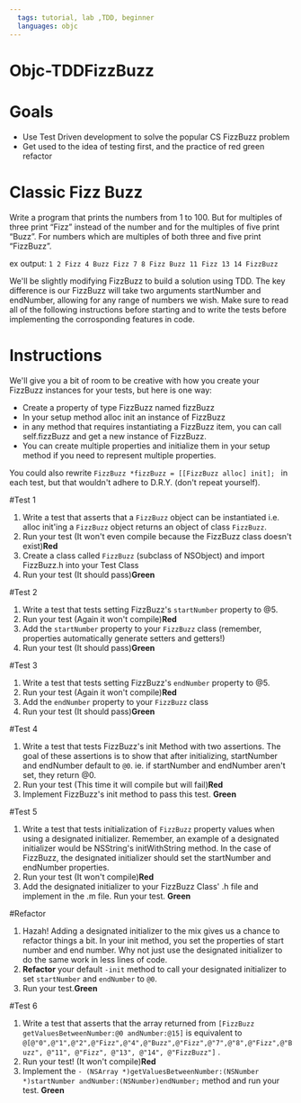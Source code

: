 ```yaml
---
  tags: tutorial, lab ,TDD, beginner
  languages: objc
---
```


# Objc-TDDFizzBuzz

# Goals 

* Use Test Driven development to solve the popular CS FizzBuzz problem  
* Get used to the idea of testing first, and the practice of red green refactor

# Classic Fizz Buzz
Write a program that prints the numbers from 1 to 100. But for multiples of three print “Fizz” instead of the number and for the multiples of five print “Buzz”. For numbers which are multiples of both three and five print “FizzBuzz”.

ex output: 
` 1 2 Fizz 4 Buzz Fizz 7 8 Fizz Buzz 11 Fizz 13 14 FizzBuzz `
 
We'll be slightly modifying FizzBuzz to build a solution using TDD.  The key difference is our FizzBuzz will take two arguments startNumber and endNumber, allowing for any range of numbers we wish.  Make sure to read all of the following instructions before starting and to write the tests before implementing the corrosponding features in code. 

Instructions
=====================

We'll give you a bit of room to be creative with how you create your FizzBuzz instances for your tests, but here is one way: 

   - Create a property of type FizzBuzz named fizzBuzz
   - In your setup method alloc init an instance of FizzBuzz
   - in any method that requires instantiating a FizzBuzz item, you can call self.fizzBuzz and get a new instance of   FizzBuzz.  
   - You can create multiple properties and initialize them in your setup method if you need to represent multiple properties.

You could also rewrite `FizzBuzz *fizzBuzz = [[FizzBuzz alloc] init]; ` in each test, but that wouldn't adhere to D.R.Y. (don't repeat yourself).  

#Test 1
1. Write a test that asserts that a `FizzBuzz` object can be instantiated i.e. alloc init'ing a `FizzBuzz` object returns an object of class `FizzBuzz`.
2. Run your test (It won't even compile because the FizzBuzz class doesn't exist)**Red**
3. Create a class called `FizzBuzz` (subclass of NSObject) and import FizzBuzz.h into your Test Class 
4. Run your test (It should pass)**Green**

#Test 2
1. Write a test that tests setting FizzBuzz's `startNumber` property to @5.  
2. Run your test (Again it won't compile)**Red**
3. Add the `startNumber` property to your `FizzBuzz` class (remember, properties automatically generate setters and getters!) 
4. Run your test (It should pass)**Green**

#Test 3
1. Write a test that tests setting FizzBuzz's `endNumber` property to @5.
2. Run your test (Again it won't compile)**Red**
3. Add the `endNumber` property to your `FizzBuzz` class
4. Run your test (It should pass)**Green**

#Test 4
1. Write a test that tests FizzBuzz's init Method with two assertions.  The goal of these assertions is to show that after initializing, startNumber and endNumber default to `@0`. ie. if startNumber and endNumber aren't set, they return @0.    
2. Run your test (This time it will compile but will fail)**Red**
3. Implement FizzBuzz's init method to pass this test. **Green**
 
#Test 5
1. Write a test that tests initialization of `FizzBuzz` property values when using a designated initializer.  Remember, an example of a designated initializer would be NSString's initWithString method. In the case of FizzBuzz, the designated initializer should set the startNumber and endNumber properties. 
2. Run your test (It won't compile)**Red**
3. Add the designated initializer to your FizzBuzz Class' .h file and implement in the .m file. Run your test. **Green**

#Refactor
1. Hazah! Adding a designated initializer to the mix gives us a chance to refactor things a bit.  In your init method, you set the properties of start number and end number.  Why not just use the designated initializer to do the same work in less lines of code. 
2. **Refactor** your default `-init` method to call your designated initializer to set `startNumber` and `endNumber` to `@0`.
3. Run your test.**Green**

#Test 6
1. Write a test that asserts that the array returned from `[FizzBuzz getValuesBetweenNumber:@0 andNumber:@15]` is equivalent to `@[@"0",@"1",@"2",@"Fizz",@"4",@"Buzz",@"Fizz",@"7",@"8",@"Fizz",@"Buzz", @"11", @"Fizz", @"13", @"14", @"FizzBuzz"]` .
2. Run your test! (It won't compile)**Red**
3. Implement the `- (NSArray *)getValuesBetweenNumber:(NSNumber *)startNumber andNumber:(NSNumber)endNumber;` method and run your test. **Green**



